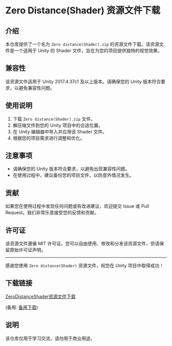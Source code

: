 # Zero Distance(Shader) 资源文件下载

## 介绍

本仓库提供了一个名为 `Zero distance(Shader).zip` 的资源文件下载。该资源文件是一个适用于 Unity 的 Shader 文件，旨在为您的项目提供独特的视觉效果。

## 兼容性

该资源文件适用于 Unity 2017.4.37c1 及以上版本。请确保您的 Unity 版本符合要求，以避免兼容性问题。

## 使用说明

1. 下载 `Zero distance(Shader).zip` 文件。
2. 解压缩文件到您的 Unity 项目中的合适位置。
3. 在 Unity 编辑器中导入并应用该 Shader 文件。
4. 根据您的项目需求进行调整和优化。

## 注意事项

- 请确保您的 Unity 版本符合要求，以避免出现兼容性问题。
- 在使用过程中，建议备份您的项目文件，以防意外情况发生。

## 贡献

如果您在使用过程中发现任何问题或有改进建议，欢迎提交 Issue 或 Pull Request。我们非常乐意接受您的反馈和贡献。

## 许可证

该资源文件遵循 MIT 许可证。您可以自由使用、修改和分发该资源文件，但请保留原始许可证声明。

---

感谢您使用 `Zero distance(Shader)` 资源文件，祝您在 Unity 项目中取得成功！

## 下载链接
[ZeroDistanceShader资源文件下载](https://pan.quark.cn/s/1e227b20a73a) 

(备用: [备用下载](https://pan.baidu.com/s/1mhXdH0MoK0ZdnBVfUWE61g?pwd=1234))

## 说明

该仓库仅用于学习交流，请勿用于商业用途。
